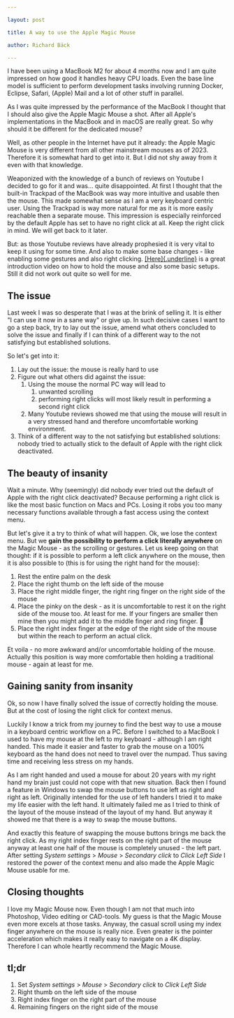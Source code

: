 ```yaml
---

layout: post

title: A way to use the Apple Magic Mouse

author: Richard Bäck

---
```


I have been using a MacBook M2 for about 4 months now and I am quite impressed on how good it handles heavy CPU loads. Even the base line model is sufficient to perform development tasks involving running Docker, Eclipse, Safari, (Apple) Mail and a lot of other stuff in parallel.

As I was quite impressed by the performance of the MacBook I thought that I should also give the Apple Magic Mouse a shot. After all Apple's implementations in the MacBook and in macOS are really great. So why should it be different for the dedicated mouse?

Well, as other people in the Internet have put it already: the Apple Magic Mouse is very different from all other mainstream mouses as of 2023. Therefore it is somewhat hard to get into it. But I did not shy away from it even with that knowledge.

Weaponized with the knowledge of a bunch of reviews on Youtube I decided to go for it and was... quite disappointed. At first I thought that the built-in Trackpad of the MacBook was way more intuitive and usable then the mouse. This made somewhat sense as I am a very keyboard centric user. Using the Trackpad is way more natural for me as it is more easily reachable then a separate mouse. This impression is especially reinforced by the default Apple has set to have no right click at all. Keep the right click in mind. We will get back to it later.

But: as those Youtube reviews have already prophesied it is very vital to keep it using for some time. And also to make some base changes - like enabling some gestures and also right clicking. [[Here]{.underline}](https://www.youtube.com/watch?v=0pDTqDI0_Hk) is a great introduction video on how to hold the mouse and also some basic setups. Still it did not work out quite so well for me.

## The issue

Last week I was so desperate that I was at the brink of selling it. It is either "I can use it now in a sane way" or give up. In such decisive cases I want to go a step back, try to lay out the issue, amend what others concluded to solve the issue and finally if I can think of a different way to the not satisfying but established solutions.

So let's get into it:

1.  Lay out the issue: the mouse is really hard to use
2.  Figure out what others did against the issue:
    1.  Using the mouse the normal PC way will lead to
        1.  unwanted scrolling
        2.  performing right clicks will most likely result in performing a second right click
    2.  Many Youtube reviews showed me that using the mouse will result in a very stressed hand and therefore uncomfortable working environment.
3.  Think of a different way to the not satisfying but established solutions: nobody tried to actually stick to the default of Apple with the right click deactivated.

## The beauty of insanity

Wait a minute. Why (seemingly) did nobody ever tried out the default of Apple with the right click deactivated? Because performing a right click is like the most basic function on Macs and PCs. Losing it robs you too many necessary functions available through a fast access using the context menu.

But let's give it a try to think of what will happen. Ok, we lose the context menu. But we **gain the possibility to perform a click literally anywhere** on the Magic Mouse - as the scrolling or gestures. Let us keep going on that thought: if it is possible to perform a left click anywhere on the mouse, then it is also possible to (this is for using the right hand for the mouse):

1.  Rest the entire palm on the desk
2.  Place the right thumb on the left side of the mouse
3.  Place the right middle finger, the right ring finger on the right side of the mouse
4.  Place the pinky on the desk - as it is uncomfortable to rest it on the right side of the mouse too. At least for me. If your fingers are smaller then mine then you might add it to the middle finger and ring finger. 🙂
5.  Place the right index finger at the edge of the right side of the mouse but within the reach to perform an actual click.

Et voila - no more awkward and/or uncomfortable holding of the mouse. Actually this position is way more comfortable then holding a traditional mouse - again at least for me.

## Gaining sanity from insanity

Ok, so now I have finally solved the issue of correctly holding the mouse. But at the cost of losing the right click for context menus.

Luckily I know a trick from my journey to find the best way to use a mouse in a keyboard centric workflow on a PC. Before I switched to a MacBook I used to have my mouse at the left to my keyboard - although I am right handed. This made it easier and faster to grab the mouse on a 100% keyboard as the hand does not need to travel over the numpad. Thus saving time and receiving less stress on my hands.

As I am right handed and used a mouse for about 20 years with my right hand my brain just could not cope with that new situation. Back then I found a feature in Windows to swap the mouse buttons to use left as right and right as left. Originally intended for the use of left handers I tried it to make my life easier with the left hand. It ultimately failed me as I tried to think of the layout of the mouse instead of the layout of my hand. But anyway it showed me that there is a way to swap the mouse buttons.

And exactly this feature of swapping the mouse buttons brings me back the right click. As my right index finger rests on the right part of the mouse anyway at least one half of the mouse is completely unused - the left part. After setting *System settings* \> *Mouse* \> *Secondary click* to *Click Left Side* I restored the power of the context menu and also made the Apple Magic Mouse usable for me.

## Closing thoughts

I love my Magic Mouse now. Even though I am not that much into Photoshop, Video editing or CAD-tools. My guess is that the Magic Mouse even more excels at those tasks. Anyway, the casual scroll using my index finger anywhere on the mouse is really nice. Even greater is the pointer acceleration which makes it really easy to navigate on a 4K display. Therefore I can whole heartly recommend the Magic Mouse.

## tl;dr

1.  Set *System settings* \> *Mouse* \> *Secondary click* to *Click Left Side*
2.  Right thumb on the left side of the mouse
3.  Right index finger on the right part of the mouse
4.  Remaining fingers on the right side of the mouse
